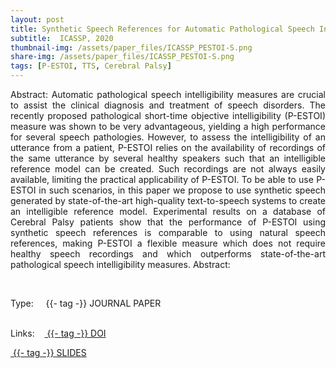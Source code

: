 ```yaml
---
layout: post
title: Synthetic Speech References for Automatic Pathological Speech Intelligibility Assessment
subtitle:  ICASSP, 2020
thumbnail-img: /assets/paper_files/ICASSP_PESTOI-S.png
share-img: /assets/paper_files/ICASSP_PESTOI-S.png
tags: [P-ESTOI, TTS, Cerebral Palsy]
---
```


<p align="justify">
Abstract:
Automatic pathological speech intelligibility measures are crucial to assist the clinical diagnosis and treatment of speech disorders. The recently proposed pathological short-time objective intelligibility (P-ESTOI) measure was shown to be very advantageous, yielding a high performance for several speech pathologies. However, to assess the intelligibility of an utterance from a patient, P-ESTOI relies on the availability of recordings of the same utterance by several healthy speakers such that an intelligible reference model can be created. Such recordings are not always easily available, limiting the practical applicability of P-ESTOI. To be able to use P-ESTOI in such scenarios, in this paper we propose to use synthetic speech generated by state-of-the-art high-quality text-to-speech systems to create an intelligible reference model. Experimental results on a database of Cerebral Palsy patients show that the performance of P-ESTOI using synthetic speech references is comparable to using natural speech references, making P-ESTOI a flexible measure which does not require healthy speech recordings and which outperforms state-of-the-art pathological speech intelligibility measures.
Abstract: </p>

<br />


<span>Type:&nbsp;&nbsp;&nbsp;</span>
<a class="btn btn-outline-success"><i class="fas fa-book-open" aria-hidden="true"></i>&nbsp;{{- tag -}}&nbsp;JOURNAL PAPER</a>
<br />
<br />

<span>Links:&nbsp;&nbsp;&nbsp;</span>
<a href="https://ieeexplore.ieee.org/abstract/document/9054765" class="btn btn-outline-success"><i class="fas fa-link" aria-hidden="true"></i>&nbsp;{{- tag -}}&nbsp;DOI</a>

<a href="https://github.com/PJanbakhshi/Pjanbakhshi.github.io/blob/master/docs/PESTOI-S_slides.pdf" class="btn btn-outline-success"><i class="far fa-file-pdf" aria-hidden="true"></i>&nbsp;{{- tag -}}&nbsp;SLIDES</a>


